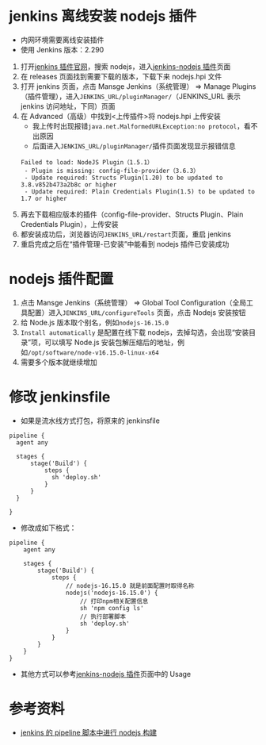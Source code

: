# jenkins 离线安装 nodejs 插件

- 内网环境需要离线安装插件
- 使用 Jenkins 版本：2.290

1. 打开[jenkins 插件官网](https://plugins.jenkins.io/)，搜索 nodejs，进入[jenkins-nodejs 插件](https://plugins.jenkins.io/nodejs/)页面
2. 在 releases 页面找到需要下载的版本，下载下来 nodejs.hpi 文件
3. 打开 jenkins 页面，点击 Mansge Jenkins（系统管理） => Manage Plugins（插件管理），进入`JENKINS_URL/pluginManager/`（JENKINS_URL 表示 jenkins 访问地址，下同）页面
4. 在 Advanced（高级）中找到<上传插件>将 nodejs.hpi 上传安装
   - 我上传时出现报错`java.net.MalformedURLException:no protocol`，看不出原因
   - 后面进入`JENKINS_URL/pluginManager/`插件页面发现显示报错信息
   ```
   Failed to load: NodeJS Plugin（1.5.1）
    - Plugin is missing: config-file-provider（3.6.3）
    - Update required: Structs Plugin(1.20) to be updated to 3.8.v852b473a2b8c or higher
    - Update required: Plain Credentials Plugin(1.5) to be updated to 1.7 or higher
   ```
5. 再去下载相应版本的插件（config-file-provider、Structs Plugin、Plain Credentials Plugin），上传安装
6. 都安装成功后，浏览器访问`JENKINS_URL/restart`页面，重启 jenkins
7. 重启完成之后在“插件管理-已安装”中能看到 nodejs 插件已安装成功

# nodejs 插件配置

1. 点击 Mansge Jenkins（系统管理） => Global Tool Configuration（全局工具配置）进入`JENKINS_URL/configureTools` 页面，点击 Nodejs 安装按钮
2. 给 Node.js 版本取个别名，例如`nodejs-16.15.0`
3. `Install automatically` 是配置在线下载 nodejs，去掉勾选，会出现“安装目录”项，可以填写 Node.js 安装包解压缩后的地址，例如`/opt/software/node-v16.15.0-linux-x64`
4. 需要多个版本就继续增加

# 修改 jenkinsfile

- 如果是流水线方式打包，将原来的 jenkinsfile

```
pipeline {
  agent any

  stages {
      stage('Build') {
          steps {
            sh 'deploy.sh'
          }
      }
  }

}
```

- 修改成如下格式：

```
pipeline {
    agent any

    stages {
        stage('Build') {
            steps {
                // nodejs-16.15.0 就是前面配置时取得名称
                nodejs('nodejs-16.15.0') {
                    // 打印npm相关配置信息
                    sh 'npm config ls'
                    // 执行部署脚本
                    sh 'deploy.sh'
                }
            }
        }
    }
}
```

- 其他方式可以参考[jenkins-nodejs 插件](https://plugins.jenkins.io/nodejs/)页面中的 Usage

# 参考资料

- [jenkins 的 pipeline 脚本中进行 nodejs 构建](https://blog.51cto.com/u_1472521/3714383)

